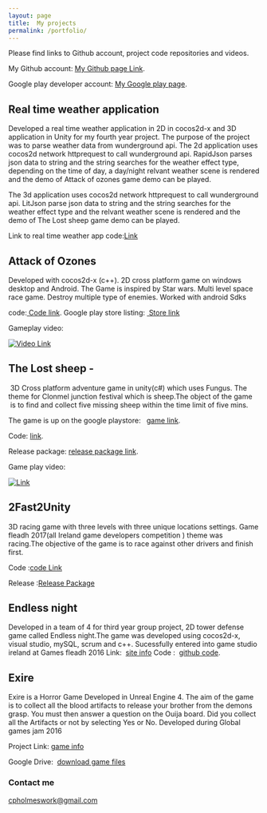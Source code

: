 ```yaml
---
layout: page
title:  My projects
permalink: /portfolio/
---
```

Please find links to Github account, project code repositories and videos.

My Github account: [My Github page Link](https://github.com/conorH22?tab=repositories).


Google play developer account:
[My Google play page](https://play.google.com/store/apps/developer?id=ConorH&amp;hl=en).


## Real time weather application

Developed a real time weather application in 2D in cocos2d-x and 3D application in Unity for my fourth year project.
The purpose of the project was to parse weather data from wunderground api.
The 2d application  uses cocos2d network httprequest to call wunderground api. RapidJson parses json data to string and the string searches for the weather effect type, depending on the time of day, a day/night relvant weather scene is rendered and the demo of Attack of ozones game demo can be played. 

The 3d application  uses cocos2d network httprequest to call wunderground api. LitJson parse json data to string and the string searches for the weather effect type and the relvant weather scene is rendered and the demo of The Lost sheep game demo can be played.

Link to real time weather app code:[Link](https://github.com/conorH22/WeatherEffectsLibrary)

## Attack of Ozones 

Developed with cocos2d-x (c++). 2D cross platform game on windows desktop and
Android. The Game is inspired by Star wars. Multi level space race game. Destroy
multiple type of enemies. Worked with android Sdks

code:[ Code link](https://github.com/conorH22/AttackOfOzones).
Google play store listing: [ Store link](https://play.google.com/store/apps/details?id=com.conorH22.AttackOfOzonesv2&amp;hl=en)


Gameplay video:

[![ Video Link](https://img.youtube.com/vi/Djm9nXD8jtU/0.jpg)](https://youtu.be/Djm9nXD8jtU)


## The Lost sheep - 

 3D Cross platform adventure game in unity(c#) which uses Fungus. The theme for Clonmel junction festival which is
sheep.The object of the game  is to find and collect five missing sheep within the time limit
of five mins.

The game is up on the google playstore:  
[game link](https://play.google.com/store/apps/details?id=com.Company.ConorHolmes&amp;hl=en).



Code:
[link](https://github.com/conorH22/TheLostSheep).

Release package: [release package link](https://github.com/conorH22/TheLostSheep/releases).

Game play video: 

 [![Link](https://img.youtube.com/vi/NbZIqZB2WwY/0.jpg)](https://youtu.be/NbZIqZB2WwY)

## 2Fast2Unity

3D racing game with three levels with three unique locations settings. Game fleadh
2017(all Ireland game developers competition ) theme was racing.The objective of
the game is to race against other drivers and finish first.  

Code :[code Link](https://github.com/conorH22/2Fast2Unity)

Release :[Release Package]( https://github.com/conorH22/2Fast2Unity/releases)


## Endless night
Developed in a team of 4 for third year group project,  2D tower defense game called Endless night.The game was developed using cocos2d-x, visual studio, mySQL, scrum and c++. Sucessfully entered into game studio ireland at Games fleadh 2016
Link:  [site info](http://gamesfleadh.ie/)
Code :  [github code](https://github.com/conorH22/The-gits-game-folder).

## Exire 

Exire is a Horror Game Developed in Unreal Engine 4. The aim of the game is to
collect all the blood artifacts to release your brother from the demons grasp. You
must then answer a question on the Ouija board. Did you collect all the Artifacts or
not by selecting Yes or No. Developed during Global games jam 2016

Project Link: [game info](http://globalgamejam.org/2016/games/exire)

Google Drive:  [download game files](https://drive.google.com/drive/folders/0B_ZRvr3eu9HxeHBNVEFtQlhoeDg)






### Contact me

[cpholmeswork@gmail.com](mailto:cpholmeswork@gmail.com)

